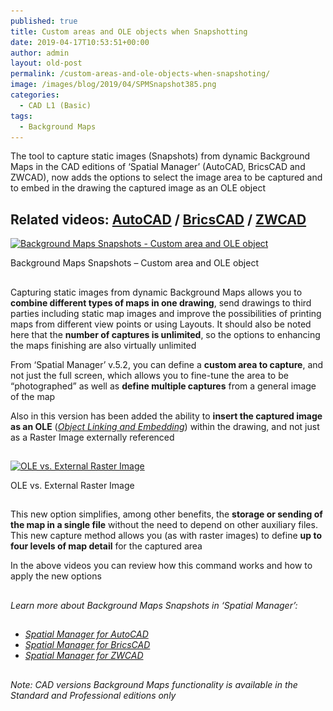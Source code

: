 ```yaml
---
published: true
title: Custom areas and OLE objects when Snapshotting
date: 2019-04-17T10:53:51+00:00
author: admin
layout: old-post
permalink: /custom-areas-and-ole-objects-when-snapshoting/
image: /images/blog/2019/04/SPMSnapshot385.png
categories:
  - CAD L1 (Basic)
tags:
  - Background Maps
---
```

<p>
  The tool to capture static images (Snapshots) from dynamic Background Maps in the CAD editions of &#8216;Spatial Manager&#8217; (AutoCAD, BricsCAD and ZWCAD), now adds the options to select the image area to be captured and to embed in the drawing the captured image as an OLE object
</p>

<p>
  <!--more-->
</p>

<h2>
  Related videos: <a href="https://youtu.be/ovgiZP9VSFU?rel=0" target="_blank" rel="nofollow"><span><span>AutoCAD</span></span></a> / <a href="https://youtu.be/K5iu7LWB_Xk?rel=0" target="_blank" rel="nofollow"><span><span>BricsCAD</span></span></a> / <a href="https://youtu.be/tN2SZD_hx0o?rel=0" target="_blank" rel="nofollow"><span><span>ZWCAD</span></span></a>
</h2>

<div>
  <a href="/images/blog/2019/04/SPMCaptureUserOLE.png" target="_blank" rel="nofollow"><img src="/images/blog/2019/04/SPMCaptureUserOLE-1024x615.png" alt="Background Maps Snapshots - Custom area and OLE object" width="625" height="375" srcset="/images/blog/2019/04/SPMCaptureUserOLE-1024x615.png 1024w, /images/blog/2019/04/SPMCaptureUserOLE-300x180.png 300w, /images/blog/2019/04/SPMCaptureUserOLE-768x461.png 768w, /images/blog/2019/04/SPMCaptureUserOLE-624x374.png 624w, /images/blog/2019/04/SPMCaptureUserOLE.png 1488w" sizes="(max-width: 625px) 100vw, 625px" /></a>
  
  <p>
    Background Maps Snapshots &#8211; Custom area and OLE object
  </p>
</div>

<h2>
</h2>

<p>
  Capturing static images from dynamic Background Maps allows you to <strong>combine different types of maps in one drawing</strong>, send drawings to third parties including static map images and improve the possibilities of printing maps from different view points or using Layouts. It should also be noted here that the <strong>number of captures is unlimited</strong>, so the options to enhancing the maps finishing are also virtually unlimited
</p>

<p>
  From &#8216;Spatial Manager&#8217; v.5.2, you can define a <strong>custom area to capture</strong>, and not just the full screen, which allows you to fine-tune the area to be &#8220;photographed&#8221; as well as <strong>define multiple captures</strong> from a general image of the map
</p>

<p>
  Also in this version has been added the ability to <strong>insert the captured image as an OLE</strong> (<a href="https://en.wikipedia.org/wiki/Object_Linking_and_Embedding" target="_blank" rel="nofollow"><span><em>Object Linking and Embedding</em></span></a>) within the drawing, and not just as a Raster Image externally referenced
</p>

<h2>
</h2>

<div>
  <a href="/images/blog/2019/04/SPMCaptureOptions.png" target="_blank" rel="nofollow"><img src="/images/blog/2019/04/SPMCaptureOptions.png" alt="OLE vs. External Raster Image" width="919" height="317" srcset="/images/blog/2019/04/SPMCaptureOptions.png 919w, /images/blog/2019/04/SPMCaptureOptions-300x103.png 300w, /images/blog/2019/04/SPMCaptureOptions-768x265.png 768w, /images/blog/2019/04/SPMCaptureOptions-624x215.png 624w" sizes="(max-width: 919px) 100vw, 919px" /></a>
  
  <p>
    OLE vs. External Raster Image
  </p>
</div>

<h2></h2>
<p>
  This new option simplifies, among other benefits, the <strong>storage or sending of the map in a single file</strong> without the need to depend on other auxiliary files. This new capture method allows you (as with raster images) to define <strong>up to four levels of map detail</strong> for the captured area
</p>

<p>
  In the above videos you can review how this command works and how to apply the new options
</p>

<h2>
</h2>



<h2>
</h2>

<p>
  <em>Learn more about Background Maps Snapshots in &#8216;Spatial Manager&#8217;:</em>
</p>

<h2>
</h2>

<ul>
  <li>
    <span><a href="http://wiki.spatialmanager.com/index.php/Spatial_Manager%E2%84%A2_for_AutoCAD_-_FAQs:_Background_Maps_(%22Standard%22_and_%22Professional%22_editions_only)#Is_there_any_way_to_get_static_.22Snapshots.22_of_the_.27Background_Maps.27.3F" target="_blank" rel="nofollow"><span><em>Spatial Manager for AutoCAD</em></span></a></span>
  </li>
  <li>
    <span><span><a href="http://wiki.spatialmanager.com/index.php/Spatial_Manager%E2%84%A2_for_BricsCAD_-_FAQs:_Background_Maps_(%22Standard%22_and_%22Professional%22_editions_only)#Is_there_any_way_to_get_static_.22Snapshots.22_of_the_.27Background_Maps.27.3F" target="_blank" rel="nofollow"><span><em>Spatial Manager for BricsCAD</em></span></a></span></span>
  </li>
  <li>
    <span><span><a href="http://wiki.spatialmanager.com/index.php/Spatial_Manager%E2%84%A2_for_ZWCAD_-_FAQs:_Background_Maps_(%22Standard%22_and_%22Professional%22_editions_only)#Is_there_any_way_to_get_static_.22Snapshots.22_of_the_.27Background_Maps.27.3F" target="_blank" rel="nofollow"><span><em>Spatial Manager for ZWCAD</em></span></a></span></span>
  </li>
</ul>

<h2>
</h2>

<p>
  <em>Note: CAD versions Background Maps functionality is available in the Standard and Professional editions only</em>
</p>